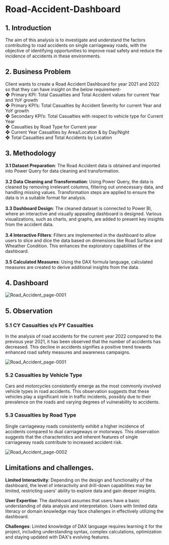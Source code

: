 # Road-Accident-Dashboard
## 1. Introduction
The aim of this analysis is to investigate and understand the factors contributing to road accidents on single carriageway roads, with the objective of identifying opportunities to improve road safety and reduce the incidence of accidents in these environments.

## 2. Business Problem
Client wants to create a Road Accident Dashboard for year 2021 and 2022 so that they can have insight on the below requirement-
  <br />❖ Primary KPI: Total Casualties and Total Accident values for current Year and YoY growth
  <br />❖ Primary KPI’s: Total Casualties by Accident Severity for current Year and YoY growth
  <br />❖ Secondary KPI’s: Total Casualties with respect to vehicle type for Current Year
  <br />❖ Casualties by Road Type for Current year
  <br />❖ Current Year Casualties by Area/Location & by Day/Night
  <br />❖ Total Casualties and Total Accidents by Location

  ## 3. Methodology
<b>3.1 Dataset Preparation</b>: The Road Accident data is obtained and imported into Power Query for data cleaning and transformation.<br />
<br /><b>3.2 Data Cleaning and Transformation</b>: Using Power Query, the data is cleaned by removing irrelevant columns, filtering out unnecessary data, and handling missing values. Transformation steps are applied to ensure the data is in a suitable format for analysis.<br />
<br /><b>3.3 Dashboard Design</b>: The cleaned dataset is connected to Power BI, where an interactive and visually appealing dashboard is designed. Various visualizations, such as charts, and graphs, are added to present key insights from the accident data.<br />
<br /><b>3.4 Interactive Filters</b>: Filters are implemented in the dashboard to allow users to slice and dice the data based on dimensions like Road Surface and Wheather Condition. This enhances the exploratory capabilities of the dashboard.<br />
<br /><b>3.5 Calculated Measures</b>: Using the DAX formula language, calculated measures are created to derive additional insights from the data.

## 4. Dashboard
![Road_Accident_page-0001](https://github.com/kushmohit07/Road-Accident-Dashboard/assets/144076408/4fe9230f-0446-4299-8704-bbea11df997f)

## 5. Observation
### 5.1 CY Casualties v/s PY Casualties
In the analysis of road accidents for the current year 2022 compared to the previous year 2021, it has been observed that the number of accidents has decreased. This decline in accidents signifies a positive trend towards enhanced road safety measures and awareness campaigns.

![Road_Accident_page-0001](https://github.com/kushmohit07/Road-Accident-Dashboard/assets/144076408/7f46ce4e-b261-4565-8e27-941a867b283b)

### 5.2 Casualties by Vehicle Type
Cars and motorcycles consistently emerge as the most commonly involved vehicle types in road accidents. This observation suggests that these vehicles play a significant role in traffic incidents, possibly due to their prevalence on the roads and varying degrees of vulnerability to accidents.

### 5.3 Casualties by Road Type
Single carriageway roads consistently exhibit a higher incidence of accidents compared to dual carriageways or motorways. This observation suggests that the characteristics and inherent features of single carriageway roads contribute to increased accident risk.

![Road_Accident_page-0002](https://github.com/kushmohit07/Road-Accident-Dashboard/assets/144076408/79e6cc06-37fe-49c2-a97e-35f420b94a43)

## Limitations and challenges.
<b>Limited Interactivity</b>: Depending on the design and functionality of the dashboard, the level of interactivity and drill-down capabilities may be limited, restricting users' ability to explore data and gain deeper insights.

<b>User Expertise</b>: The dashboard assumes that users have a basic understanding of data analysis and interpretation. Users with limited data literacy or domain knowledge may face challenges in effectively utilizing the dashboard.

<b>Challenges</b>: Limited knowledge of DAX language requires learning it for the project, including understanding syntax, complex calculations, optimization and staying updated with DAX's evolving features.
